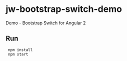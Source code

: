 # jw-bootstrap-switch-demo
Demo - Bootstrap Switch for Angular 2

## Run
```
 npm install
 npm start
```
